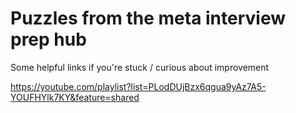 # Puzzles from the meta interview prep hub


Some helpful links if you're stuck / curious about improvement

https://youtube.com/playlist?list=PLodDUjBzx6qgua9yAz7A5-YOUFHYlk7KY&feature=shared